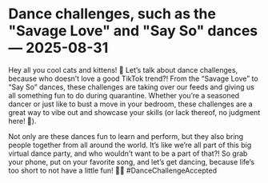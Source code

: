 # Dance challenges, such as the "Savage Love" and "Say So" dances — 2025-08-31

Hey all you cool cats and kittens! 🐾 Let’s talk about dance challenges, because who doesn’t love a good TikTok trend?! From the “Savage Love” to “Say So” dances, these challenges are taking over our feeds and giving us all something fun to do during quarantine. Whether you’re a seasoned dancer or just like to bust a move in your bedroom, these challenges are a great way to vibe out and showcase your skills (or lack thereof, no judgment here! 🤪).

Not only are these dances fun to learn and perform, but they also bring people together from all around the world. It’s like we’re all part of this big virtual dance party, and who wouldn’t want to be a part of that?! So grab your phone, put on your favorite song, and let’s get dancing, because life’s too short to not have a little fun! 💃🕺 #DanceChallengeAccepted
